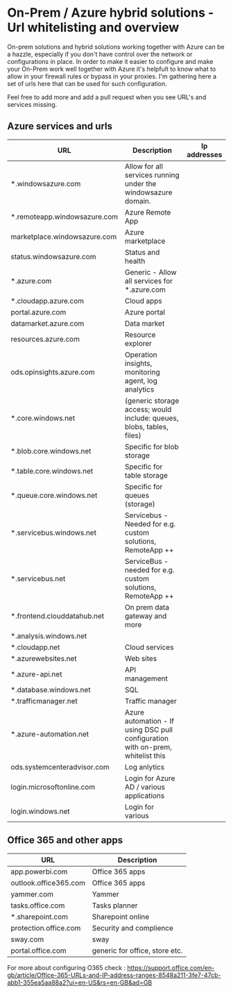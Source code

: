 # On-Prem / Azure hybrid solutions - Url whitelisting and overview

On-prem solutions and hybrid solutions working together with Azure can be a hazzle, especially if you don't have control over the network or configurations in place. 
In order to make it easier to configure and make your On-Prem work well together with Azure it's helpfult to know what to allow in your firewall rules or bypass in your proxies. I'm gathering here a set of urls here that can be used for such configuration. 

Feel free to add more and add a pull request when you see URL's and services missing.

## Azure services and urls

URL    | Description | Ip addresses
--------|-------------|------------------
*.windowsazure.com  |   Allow for all services running under the windowsazure domain. |
*.remoteapp.windowsazure.com | Azure Remote App |
marketplace.windowsazure.com | Azure marketplace |
status.windowsazure.com | Status and health  |
*.azure.com | Generic - Allow all services for *.azure.com |
*.cloudapp.azure.com    | Cloud apps |
portal.azure.com  | Azure portal |
datamarket.azure.com | Data market |
resources.azure.com | Resource explorer |
ods.opinsights.azure.com | Operation insights, monitoring agent, log analytics |
*.core.windows.net | (generic storage access; would include: queues, blobs, tables, files) |
*.blob.core.windows.net | Specific for blob storage |
*.table.core.windows.net    | Specific for table storage |
*.queue.core.windows.net    | Specific for queues (storage) |
*.servicebus.windows.net    | Servicebus - Needed for e.g. custom solutions, RemoteApp ++|
*.servicebus.net    | ServiceBus - needed for e.g. custom solutions, RemoteApp ++ |
*.frontend.clouddatahub.net | On prem data gateway and more | 
*.analysis.windows.net | | 
*.cloudapp.net  | Cloud services |
*.azurewebsites.net | Web sites |
*.azure-api.net    | API management |
*.database.windows.net  | SQL  |
*.trafficmanager.net    | Traffic manager |
*.azure-automation.net  | Azure automation - If using DSC pull configuration with on-prem, whitelist this |
ods.systemcenteradvisor.com | Log anlytics | 
login.microsoftonline.com   | Login for Azure AD / various applications |
login.windows.net   | Login for various |


## Office 365 and other apps

URL    | Description
--------|------------
app.powerbi.com | Office 365 apps
outlook.office365.com | Office 365 apps
yammer.com  | Yammer
tasks.office.com    | Tasks planner
*.sharepoint.com    | Sharepoint online
protection.office.com   | Security and complience
sway.com    | sway
portal.office.com   | generic for office, store etc.


For more about configuring O365 check : https://support.office.com/en-gb/article/Office-365-URLs-and-IP-address-ranges-8548a211-3fe7-47cb-abb1-355ea5aa88a2?ui=en-US&rs=en-GB&ad=GB 
